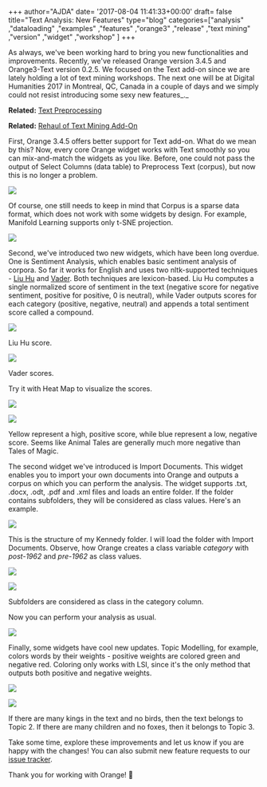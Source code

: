 +++
author="AJDA"
date= '2017-08-04 11:41:33+00:00'
draft= false
title="Text Analysis: New Features"
type="blog"
categories=["analysis" ,"dataloading" ,"examples" ,"features" ,"orange3" ,"release"  ,"text mining" ,"version" ,"widget" ,"workshop" ]
+++

As always, we've been working hard to bring you new functionalities and improvements. Recently, we've released Orange version 3.4.5 and Orange3-Text version 0.2.5. We focused on the Text add-on since we are lately holding a lot of text mining workshops. The next one will be at Digital Humanities 2017 in Montreal, QC, Canada in a couple of days and we simply could not resist introducing some sexy new features_._


**Related:** [Text Preprocessing](/blog/2017/06/19/text-preprocessing/)




**Related:** [Rehaul of Text Mining Add-On](/blog/2016/07/05/rehaul-of-text-mining-add-on/)


First, Orange 3.4.5 offers better support for Text add-on. What do we mean by this? Now, every core Orange widget works with Text smoothly so you can mix-and-match the widgets as you like. Before, one could not pass the output of Select Columns (data table) to Preprocess Text (corpus), but now this is no longer a problem.

![](/images/2017/08/Screen-Shot-2017-08-04-at-13.33.28.png)

Of course, one still needs to keep in mind that Corpus is a sparse data format, which does not work with some widgets by design. For example, Manifold Learning supports only t-SNE projection.

![](/images/2017/08/Screen-Shot-2017-08-04-at-10.37.03.png)



Second, we've introduced two new widgets, which have been long overdue. One is Sentiment Analysis, which enables basic sentiment analysis of corpora. So far it works for English and uses two nltk-supported techniques - [Liu Hu](https://www.cs.uic.edu/~liub/publications/kdd04-revSummary.pdf) and [Vader](http://comp.social.gatech.edu/papers/icwsm14.vader.hutto.pdf). Both techniques are lexicon-based. Liu Hu computes a single normalized score of sentiment in the text (negative score for negative sentiment, positive for positive, 0 is neutral), while Vader outputs scores for each category (positive, negative, neutral) and appends a total sentiment score called a compound.

![](/images/2017/08/Screen-Shot-2017-08-04-at-11.00.25.png)

Liu Hu score.

![](/images/2017/08/Screen-Shot-2017-08-04-at-10.59.57.png)

Vader scores.



Try it with Heat Map to visualize the scores.

![](/images/2017/08/Screen-Shot-2017-08-04-at-11.05.23.png)


![](/images/2017/08/Screen-Shot-2017-08-04-at-11.05.19.png)

Yellow represent a high, positive score, while blue represent a low, negative score. Seems like Animal Tales are generally much more negative than Tales of Magic.



The second widget we've introduced is Import Documents. This widget enables you to import your own documents into Orange and outputs a corpus on which you can perform the analysis. The widget supports .txt, .docx, .odt, .pdf and .xml files and loads an entire folder. If the folder contains subfolders, they will be considered as class values. Here's an example.

![](/images/2017/08/Screen-Shot-2017-08-04-at-11.11.17.png)


This is the structure of my Kennedy folder. I will load the folder with Import Documents. Observe, how Orange creates a class variable _category_ with _post-1962_ and _pre-1962_ as class values.

![](/images/2017/08/Screen-Shot-2017-08-04-at-11.15.01.png)


![](/images/2017/08/Screen-Shot-2017-08-04-at-11.15.14.png)

Subfolders are considered as class in the category column.



Now you can perform your analysis as usual.

![](/images/2017/08/Screen-Shot-2017-08-04-at-11.15.44.png)


Finally, some widgets have cool new updates. Topic Modelling, for example, colors words by their weights - positive weights are colored green and negative red. Coloring only works with LSI, since it's the only method that outputs both positive and negative weights.

![](/images/2017/08/Screen-Shot-2017-08-04-at-11.31.51.png)

![](/images/2017/08/Screen-Shot-2017-08-04-at-12.23.24.png)

If there are many kings in the text and no birds, then the text belongs to Topic 2. If there are many children and no foxes, then it belongs to Topic 3.



Take some time, explore these improvements and let us know if you are happy with the changes! You can also submit new feature requests to our [issue tracker](https://github.com/biolab/orange3-text/issues).



Thank you for working with Orange! 🍊
